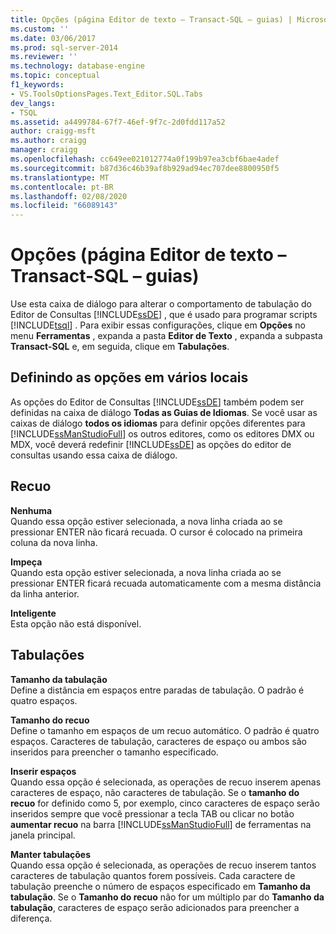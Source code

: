 ```yaml
---
title: Opções (página Editor de texto – Transact-SQL – guias) | Microsoft Docs
ms.custom: ''
ms.date: 03/06/2017
ms.prod: sql-server-2014
ms.reviewer: ''
ms.technology: database-engine
ms.topic: conceptual
f1_keywords:
- VS.ToolsOptionsPages.Text_Editor.SQL.Tabs
dev_langs:
- TSQL
ms.assetid: a4499784-67f7-46ef-9f7c-2d0fdd117a52
author: craigg-msft
ms.author: craigg
manager: craigg
ms.openlocfilehash: cc649ee021012774a0f199b97ea3cbf6bae4adef
ms.sourcegitcommit: b87d36c46b39af8b929ad94ec707dee8800950f5
ms.translationtype: MT
ms.contentlocale: pt-BR
ms.lasthandoff: 02/08/2020
ms.locfileid: "66089143"
---
```

# <a name="options-text-editor---transact-sql---tabs-page"></a>Opções (página Editor de texto – Transact-SQL – guias)
  Use esta caixa de diálogo para alterar o comportamento de tabulação do Editor de Consultas [!INCLUDE[ssDE](../includes/ssde-md.md)] , que é usado para programar scripts [!INCLUDE[tsql](../includes/tsql-md.md)] . Para exibir essas configurações, clique em **Opções** no menu **Ferramentas** , expanda a pasta **Editor de Texto** , expanda a subpasta **Transact-SQL** e, em seguida, clique em **Tabulações**.  
  
## <a name="setting-options-in-multiple-locations"></a>Definindo as opções em vários locais  
 As opções do Editor de Consultas [!INCLUDE[ssDE](../includes/ssde-md.md)] também podem ser definidas na caixa de diálogo **Todas as Guias de Idiomas**. Se você usar as caixas de diálogo **todos os idiomas** para definir opções diferentes para [!INCLUDE[ssManStudioFull](../includes/ssmanstudiofull-md.md)] os outros editores, como os editores DMX ou MDX, você deverá redefinir [!INCLUDE[ssDE](../includes/ssde-md.md)] as opções do editor de consultas usando essa caixa de diálogo.  
  
## <a name="indenting"></a>Recuo  
 **Nenhuma**  
 Quando essa opção estiver selecionada, a nova linha criada ao se pressionar ENTER não ficará recuada. O cursor é colocado na primeira coluna da nova linha.  
  
 **Impeça**  
 Quando esta opção estiver selecionada, a nova linha criada ao se pressionar ENTER ficará recuada automaticamente com a mesma distância da linha anterior.  
  
 **Inteligente**  
 Esta opção não está disponível.  
  
## <a name="tabs"></a>Tabulações  
 **Tamanho da tabulação**  
 Define a distância em espaços entre paradas de tabulação. O padrão é quatro espaços.  
  
 **Tamanho do recuo**  
 Define o tamanho em espaços de um recuo automático. O padrão é quatro espaços. Caracteres de tabulação, caracteres de espaço ou ambos são inseridos para preencher o tamanho especificado.  
  
 **Inserir espaços**  
 Quando essa opção é selecionada, as operações de recuo inserem apenas caracteres de espaço, não caracteres de tabulação. Se o **tamanho do recuo** for definido como 5, por exemplo, cinco caracteres de espaço serão inseridos sempre que você pressionar a tecla TAB ou clicar no botão **aumentar recuo** na barra [!INCLUDE[ssManStudioFull](../includes/ssmanstudiofull-md.md)] de ferramentas na janela principal.  
  
 **Manter tabulações**  
 Quando essa opção é selecionada, as operações de recuo inserem tantos caracteres de tabulação quantos forem possíveis. Cada caractere de tabulação preenche o número de espaços especificado em **Tamanho da tabulação**. Se o **Tamanho do recuo** não for um múltiplo par do **Tamanho da tabulação**, caracteres de espaço serão adicionados para preencher a diferença.  
  
  
